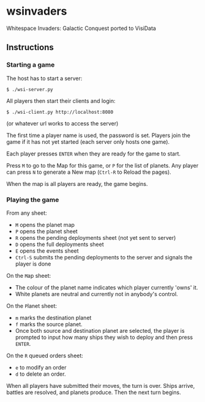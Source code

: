 # wsinvaders
Whitespace Invaders: Galactic Conquest ported to VisiData

## Instructions

### Starting a game

The host has to start a server:

    $ ./wsi-server.py

All players then start their clients and login:

    $ ./wsi-client.py http://localhost:8080

(or whatever url works to access the server)

The first time a player name is used, the password is set.
Players join the game if it has not yet started (each server only hosts one game).

Each player presses `ENTER` when they are ready for the game to start.

Press `M` to go to the Map for this game, or `P` for the list of planets.
Any player can press `N` to generate a New map (`Ctrl-R` to Reload the pages).

When the map is all players are ready, the game begins.

### Playing the game

From any sheet:

- `M` opens the planet map
- `P` opens the planet sheet
- `R` opens the pending deployments sheet (not yet sent to server)
- `D` opens the full deployments sheet
- `E` opens the events sheet
- `Ctrl-S` submits the pending deployments to the server and signals the player is done

On the `M`ap sheet:
- The colour of the planet name indicates which player currently 'owns' it.
- White planets are neutral and currently not in anybody's control.

On the `P`lanet sheet:
- `m` marks the destination planet
- `f` marks the source planet.
- Once both source and destination planet are selected, the player is prompted to input how many ships they wish to deploy and then press `ENTER`.

On the `R` queued orders sheet:
- `e` to modify an order
- `d` to delete an order.

When all players have submitted their moves, the turn is over.  Ships arrive, battles are resolved, and planets produce.  Then the next turn begins.
